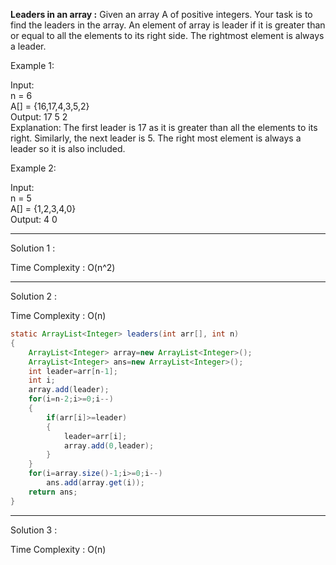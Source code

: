 **Leaders in an array :** Given an array A of positive integers. Your task is to find the leaders in the array.
An element of array is leader if it is greater than or equal to all the elements to its right side. The rightmost element is always a leader. 

Example 1:

Input:<br />
n = 6 <br />
A[] = {16,17,4,3,5,2}<br />
Output: 17 5 2<br />
Explanation: The first leader is 17 as it is greater than all the elements to its right.  Similarly, the next leader is 5. 
The right most element is always a leader so it is also included.
 

Example 2:

Input:<br />
n = 5<br />
A[] = {1,2,3,4,0}<br />
Output: 4 0<br />

-------------------------------------------------------------------------------------------------------------------------------------------------

Solution 1 :

Time Complexity : O(n^2)

-------------------------------------------------------------------------------------------------------------------------------------------------

Solution 2 :

Time Complexity : O(n)

```java
static ArrayList<Integer> leaders(int arr[], int n)
{
    ArrayList<Integer> array=new ArrayList<Integer>();
    ArrayList<Integer> ans=new ArrayList<Integer>();
    int leader=arr[n-1];
    int i;
    array.add(leader);
    for(i=n-2;i>=0;i--)
    {
        if(arr[i]>=leader)
        {
            leader=arr[i];
            array.add(0,leader);
        }
    }
    for(i=array.size()-1;i>=0;i--)
        ans.add(array.get(i));
    return ans;
}
```
-------------------------------------------------------------------------------------------------------------------------------------------------

Solution 3 :

Time Complexity : O(n)
